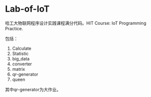 # Lab-of-IoT
哈工大物联网程序设计实践课程满分代码。HIT Course: IoT Programming Practice.

包括：
1. Calculate
2. Statistic
3. big_data
4. converter
5. matrix
6. qr-generator
7. queen
   
其中qr-generator为大作业。
